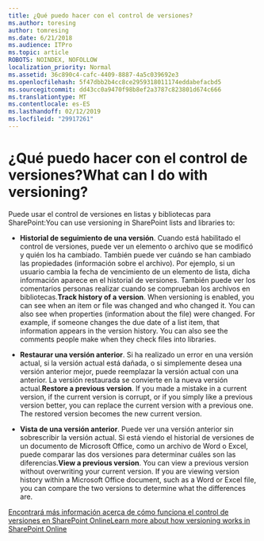 ```yaml
---
title: ¿Qué puedo hacer con el control de versiones?
ms.author: toresing
author: tomresing
ms.date: 6/21/2018
ms.audience: ITPro
ms.topic: article
ROBOTS: NOINDEX, NOFOLLOW
localization_priority: Normal
ms.assetid: 36c890c4-cafc-4409-8887-4a5c039692e3
ms.openlocfilehash: 5f47dbb2b4cc8ce2959318011174eddabefacbd5
ms.sourcegitcommit: dd43cc0a9470f98b8ef2a3787c823801d674c666
ms.translationtype: MT
ms.contentlocale: es-ES
ms.lasthandoff: 02/12/2019
ms.locfileid: "29917261"
---
```

# <a name="what-can-i-do-with-versioning"></a><span data-ttu-id="55223-102">¿Qué puedo hacer con el control de versiones?</span><span class="sxs-lookup"><span data-stu-id="55223-102">What can I do with versioning?</span></span>

<span data-ttu-id="55223-103">Puede usar el control de versiones en listas y bibliotecas para SharePoint:</span><span class="sxs-lookup"><span data-stu-id="55223-103">You can use versioning in SharePoint lists and libraries to:</span></span>
  
- <span data-ttu-id="55223-p101">**Historial de seguimiento de una versión**. Cuando está habilitado el control de versiones, puede ver un elemento o archivo que se modificó y quién los ha cambiado. También puede ver cuándo se han cambiado las propiedades (información sobre el archivo). Por ejemplo, si un usuario cambia la fecha de vencimiento de un elemento de lista, dicha información aparece en el historial de versiones. También puede ver los comentarios personas realizar cuando se comprueban los archivos en bibliotecas.</span><span class="sxs-lookup"><span data-stu-id="55223-p101">**Track history of a version**. When versioning is enabled, you can see when an item or file was changed and who changed it. You can also see when properties (information about the file) were changed. For example, if someone changes the due date of a list item, that information appears in the version history. You can also see the comments people make when they check files into libraries.</span></span> 
    
- <span data-ttu-id="55223-p102">**Restaurar una versión anterior**. Si ha realizado un error en una versión actual, si la versión actual está dañada, o si simplemente desea una versión anterior mejor, puede reemplazar la versión actual con una anterior. La versión restaurada se convierte en la nueva versión actual.</span><span class="sxs-lookup"><span data-stu-id="55223-p102">**Restore a previous version**. If you made a mistake in a current version, if the current version is corrupt, or if you simply like a previous version better, you can replace the current version with a previous one. The restored version becomes the new current version.</span></span> 
    
- <span data-ttu-id="55223-p103">**Vista de una versión anterior**. Puede ver una versión anterior sin sobrescribir la versión actual. Si está viendo el historial de versiones de un documento de Microsoft Office, como un archivo de Word o Excel, puede comparar las dos versiones para determinar cuáles son las diferencias.</span><span class="sxs-lookup"><span data-stu-id="55223-p103">**View a previous version**. You can view a previous version without overwriting your current version. If you are viewing version history within a Microsoft Office document, such as a Word or Excel file, you can compare the two versions to determine what the differences are.</span></span> 
    
[<span data-ttu-id="55223-115">Encontrará más información acerca de cómo funciona el control de versiones en SharePoint Online</span><span class="sxs-lookup"><span data-stu-id="55223-115">Learn more about how versioning works in SharePoint Online</span></span>](https://go.microsoft.com/fwlink/?linkid=875710)
  

